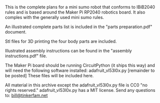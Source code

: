 This is the complete plans for a mini sumo robot that conforms to IBiB2040 rules and is based around the Maker Pi RP2040 robotics board. It also comples with the generally used mini sumo rules.

An illustrated complete parts list is included in the "parts preparation.pdf" document.

Stl files for 3D printing the four body parts are included.

Illustrated assembly instructions can be found in the "assembly instructions.pdf" file.

The Maker Pi board should be running CircuitPython (it ships this way) and will need the following software installed:
adafruit_vl53l0x.py
[remainder to be posted]
These files will be included here. 


All material in this archive except the adafruit_vl53l0x.py file is CC0 "no rights reserved." adafruit_vl53l0x.py has a MIT license.
Send any questions to: bill@tinkerfam.net
